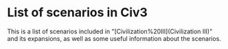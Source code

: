 # List of scenarios in Civ3

This is a list of scenarios included in "[Civilization%20III](Civilization III)" and its expansions, as well as some useful information about the scenarios.